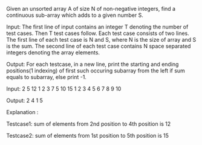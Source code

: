 Given an unsorted array A of size N of non-negative integers, find a continuous sub-array which adds to a given number S.

Input:
The first line of input contains an integer T denoting the number of test cases. Then T test cases follow. Each test case consists of two lines. The first line of each test case is N and S, where N is the size of array and S is the sum. The second line of each test case contains N space separated integers denoting the array elements.

Output:
For each testcase, in a new line, print the starting and ending positions(1 indexing) of first such occuring subarray from the left if sum equals to subarray, else print -1.

Input:
2
5 12
1 2 3 7 5
10 15
1 2 3 4 5 6 7 8 9 10

Output:
2 4
1 5

Explanation :

Testcase1: sum of elements from 2nd position to 4th position is 12

Testcase2: sum of elements from 1st position to 5th position is 15

